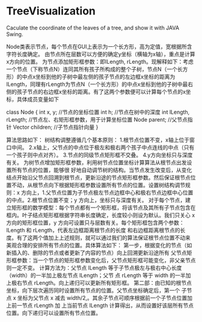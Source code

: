 # TreeVisualization
Caculate the coordinate of the leaves of a tree, and show it with JAVA Swing.

Node类表示节点，每个节点在GUI上表示为一个长方形，高为定值，宽根据所含字符长度确定。
由节点所在层数可以方便的确定y坐标（横轴为x轴），重点是计算x方向的位置。
为节点添加矩形框参数：即lLength, rLength。现解释如下：考虑一个节点（下称节点N）连同其所有孩子所构成的整个子树，节点N（一个长方形）的中点x坐标到他的子树中最左侧的孩子节点的左边框x坐标的距离为lLength，同理有rLength为节点N（一个长方形）的中点x坐标到他的子树中最右侧的孩子节点的右边框x坐标的距离。有了这两个参数便可以计算每个节点的x坐标，具体成员变量如下

class Node {
	int x, y; //节点的坐标位置 
	int h; //节点在树中的深度 
	int lLength, rLength; //节点左、右矩形框参数，用于计算坐标位置 
	Node parent; //父节点指针 
	Vector<Node> children; //子节点指针向量 
}

算法思路如下：
树结构调整遵循几个基本原则：
1.根节点位置不变，x轴上位于窗口中间。
2.x轴上，父节点的中点位于极左和极右两个孩子中点连线的中点（只有一个孩子则中点对齐）。
3.节点的同级节点矩形框不交叠。
4.y方向坐标只与深度有关。
为树节点增加矩形框参数，利用树节点位置坐标计算算法从根节点出发设置所有节点的位置，能够很 好地自动调节树的结构。当节点发生改变后，从变化结点开始沿父节点回溯到根节点，更新沿途的节点矩形框参数。然后保证根节点位置不动，从根节点向下根据矩形框参数设置所有节点的位置。设置树结构调节规则：x 方向上，1.父节点位置为子节点极左节点边框中心和极右节点边框中心位置 的中点。2.根节点位置不变；y 方向上，坐标只与深度有关。 对于每个节点，建立矩形框的数学模型：每个节点都有一个矩形框，将该节点及其所有子节点包含在 框内。叶子结点矩形框根据字符串长度确定，长度较小则设为默认。我们只关心 x 方向的矩形框位置，y 方向可设置只与层数有关。每个矩形框包含两个参数：lLength 和 rLength，代表左边框距离根节点的长度 和右边框距离根节点的长度。有了这两个值加上上述规则，就可以通过我们的算法保证根节点位置不动来 美观合理的安排所有节点的位置。具体算法如下： 第一步，根据变化的节点（如新插入的、删除的节点或者更新了内容的节点）向上回溯更新沿途所有 父节点矩形框参数：当一个节点的矩形框参数变化后，父节点矩形框可能变化，非父亲节点则一定不变。 计算方法为：父节点 lLength 等于子节点极左与极右中心长度（width）的一半加上极左节点 lLength；父节 点 rLength 等于 width 的一半加上极右节点 rLength。向上递归可以更新所有矩形框。 第二部：由已知的根节点坐标，向下层次遍历同时设置所有节点的位置。父节点坐标确定后，第一个 子节点 x 坐标为父节点 x 减去 width/2,。其余子节点可顺序根据前一个子节点位置加上前一节点 rLength 加 上当前节点 lLength 计算得出，从而设置好该层所有节点位置。向下递归可以设置所有节点位置。